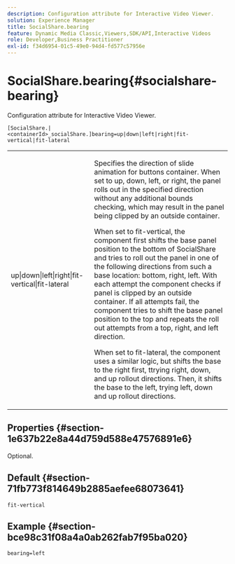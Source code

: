 ```yaml
---
description: Configuration attribute for Interactive Video Viewer.
solution: Experience Manager
title: SocialShare.bearing
feature: Dynamic Media Classic,Viewers,SDK/API,Interactive Videos
role: Developer,Business Practitioner
exl-id: f34d6954-01c5-49e0-94d4-fd577c57956e
---
```

# SocialShare.bearing{#socialshare-bearing}

Configuration attribute for Interactive Video Viewer.

 `[SocialShare.|<containerId>_socialShare.]bearing=up|down|left|right|fit-vertical|fit-lateral`

<table id="table_441553CD34C94A58A9D7CBF772DEDDB6"> 
 <tbody> 
  <tr> 
   <td colname="col1"> <p> <span class="codeph"> up|down|left|right|fit-vertical|fit-lateral</span> </p> </td> 
   <td colname="col2"> <p> Specifies the direction of slide animation for buttons container. When set to <span class="codeph"> up</span>, <span class="codeph"> down</span>, <span class="codeph"> left</span>, or <span class="codeph"> right</span>, the panel rolls out in the specified direction without any additional bounds checking, which may result in the panel being clipped by an outside container. </p> <p>When set to <span class="codeph"> fit-vertical</span>, the component first shifts the base panel position to the bottom of SocialShare and tries to roll out the panel in one of the following directions from such a base location: bottom, right, left. With each attempt the component checks if panel is clipped by an outside container. If all attempts fail, the component tries to shift the base panel position to the top and repeats the roll out attempts from a top, right, and left direction. </p> <p>When set to <span class="codeph"> fit-lateral</span>, the component uses a similar logic, but shifts the base to the right first, ttrying right, down, and up rollout directions. Then, it shifts the base to the left, trying left, down and up rollout directions. </p> </td> 
  </tr> 
 </tbody> 
</table>

## Properties {#section-1e637b22e8a44d759d588e47576891e6}

Optional.

## Default {#section-71fb773f814649b2885aefee68073641}

`fit-vertical`

## Example {#section-bce98c31f08a4a0ab262fab7f95ba020}

```
bearing=left
```
